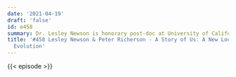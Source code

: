 ```yaml
---
date: '2021-04-19'
draft: 'false'
id: e458
summary: Dr. Lesley Newson is honorary post-doc at University of California, Davis.
title: '#458 Lesley Newson & Peter Richerson - A Story of Us: A New Look at Human
  Evolution'
---
```

{{< episode >}}
